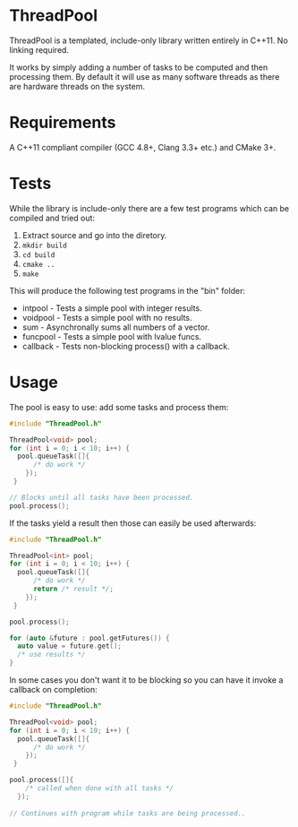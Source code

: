 ThreadPool
==========

ThreadPool is a templated, include-only library written entirely in C++11. No linking required.

It works by simply adding a number of tasks to be computed and then processing them. By default it will use as many software threads as there are hardware threads on the system.

Requirements
============

A C++11 compliant compiler (GCC 4.8+, Clang 3.3+ etc.) and CMake 3+.

Tests
=====

While the library is include-only there are a few test programs which can be compiled and tried out:

1. Extract source and go into the diretory.
2. `mkdir build`
3. `cd build`
4. `cmake ..`
5. `make`

This will produce the following test programs in the "bin" folder:
* intpool - Tests a simple pool with integer results.
* voidpool - Tests a simple pool with no results.
* sum - Asynchronally sums all numbers of a vector.
* funcpool - Tests a simple pool with lvalue funcs.
* callback - Tests non-blocking process() with a callback.

Usage
=====
The pool is easy to use: add some tasks and process them:

```cpp
#include "ThreadPool.h"

ThreadPool<void> pool;
for (int i = 0; i < 10; i++) {
  pool.queueTask([]{
      /* do work */
    });
 }

// Blocks until all tasks have been processed.
pool.process();
```

If the tasks yield a result then those can easily be used afterwards:
```cpp
#include "ThreadPool.h"

ThreadPool<int> pool;
for (int i = 0; i < 10; i++) {
  pool.queueTask([]{
      /* do work */
      return /* result */;
    });
 }

pool.process();

for (auto &future : pool.getFutures()) {
  auto value = future.get();
  /* use results */
}
```

In some cases you don't want it to be blocking so you can have it invoke a callback on completion:
```cpp
#include "ThreadPool.h"

ThreadPool<void> pool;
for (int i = 0; i < 10; i++) {
  pool.queueTask([]{
      /* do work */
    });
 }

pool.process([]{
    /* called when done with all tasks */
  });
  
// Continues with program while tasks are being processed..
```
